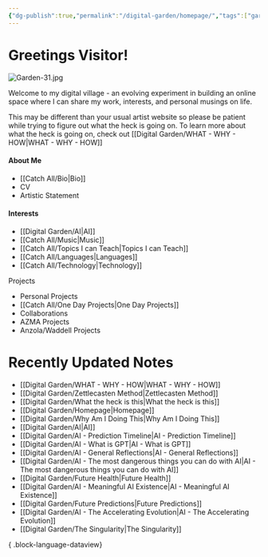 ```yaml
---
{"dg-publish":true,"permalink":"/digital-garden/homepage/","tags":["gardenEntry"],"updated":"2023-12-08T17:21:40.254-07:00"}
---
```


# Greetings Visitor! 
![Garden-31.jpg](/img/user/Attachements/Garden-31.jpg)

Welcome to my digital village - an evolving experiment in building an online space where I can share my work, interests, and personal musings on life. 

This may be different than your usual artist website so please be patient while trying to figure out what the heck is going on.  To learn more about what the heck is going on, check out [[Digital Garden/WHAT - WHY - HOW\|WHAT - WHY - HOW]]

####  About Me
- [[Catch All/Bio\|Bio]]
- CV
- Artistic Statement

#### Interests
- [[Digital Garden/AI\|AI]]
- [[Catch All/Music\|Music]]
- [[Catch All/Topics I can Teach\|Topics I can Teach]]
- [[Catch All/Languages\|Languages]]
- [[Catch All/Technology\|Technology]]

Projects
- Personal Projects
- [[Catch All/One Day Projects\|One Day Projects]]
- Collaborations
- AZMA Projects
- Anzola/Waddell Projects

# Recently Updated Notes
- [[Digital Garden/WHAT - WHY - HOW\|WHAT - WHY - HOW]]
- [[Digital Garden/Zettlecasten Method\|Zettlecasten Method]]
- [[Digital Garden/What the heck is this\|What the heck is this]]
- [[Digital Garden/Homepage\|Homepage]]
- [[Digital Garden/Why Am I Doing This\|Why Am I Doing This]]
- [[Digital Garden/AI\|AI]]
- [[Digital Garden/AI - Prediction Timeline\|AI - Prediction Timeline]]
- [[Digital Garden/AI - What is GPT\|AI - What is GPT]]
- [[Digital Garden/AI - General Reflections\|AI - General Reflections]]
- [[Digital Garden/AI - The most dangerous things you can do with AI\|AI - The most dangerous things you can do with AI]]
- [[Digital Garden/Future Health\|Future Health]]
- [[Digital Garden/AI - Meaningful AI Existence\|AI - Meaningful AI Existence]]
- [[Digital Garden/Future Predictions\|Future Predictions]]
- [[Digital Garden/AI - The Accelerating Evolution\|AI - The Accelerating Evolution]]
- [[Digital Garden/The Singularity\|The Singularity]]

{ .block-language-dataview}
